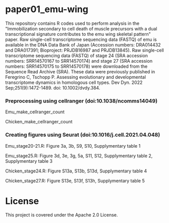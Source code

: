 # paper01_emu-wing

This repository contains R codes used to perform analysis in the "Immobilization secondary to cell death of muscle precursors with a dual transcriptional signature contributes to the emu wing skeletal pattern" paper.
Raw single-cell transcriptome sequencing data (FASTQ) of emu is available in the DNA Data Bank of Japan (Accession numbers: DRA014432 and DRA017391; Bioproject: PRJDB16987 and PRJDB13845).
Raw single-cell transcriptome sequencing data (FASTQ) of stage 24 (SRA accession numbers: SRR14570167 to SRR14570174) and stage 27 (SRA accession numbers: SRR14570175 to SRR14570178) were downloaded from the Sequence Read Archive (SRA). These data were previously published in Feregrino C, Tschopp P. Assessing evolutionary and developmental transcriptome dynamics in homologous cell types. Dev Dyn. 2022 Sep;251(9):1472-1489. doi: 10.1002/dvdy.384.

### Preprocessing using cellranger (doi:10.1038/ncomms14049)
Emu_make_cellranger_count

Chicken_make_cellranger_count

### Creating figures using Seurat (doi:10.1016/j.cell.2021.04.048)
Emu_stage20-21.R: Figure 3a, 3b, S9, S10, Supplymentary table 1

Emu_stage25.R: Figure 3d, 3e, 3g, 5a, S11, S12, Supplymentary table 2, Supplymentary table 3

Chicken_stage24.R:  Figure S13a, S13b, S13d, Supplymentary table 4

Chicken_stage27.R:  Figure S13e, S13f, S13h, Supplymentary table 5

# License
This project is covered under the Apache 2.0 License.
